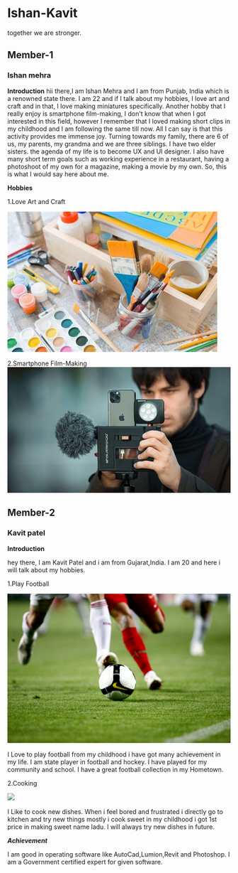 # Ishan-Kavit
together we are stronger.

## Member-1 
### Ishan mehra
**Introduction**
hii there,I am Ishan Mehra and I am from Punjab, India which is a renowned state there. I am 22 and if I talk about my hobbies, I love art and craft and in that, I love making miniatures specifically. Another hobby that I really enjoy is smartphone film-making, I don't know that when I got interested in this field, however I remember that I loved making short clips in my childhood and I am following the same till now. All I can say is that this activity provides me immense joy. Turning towards my family, there are 6 of us, my parents, my grandma and we are three siblings. I have two elder sisters. the agenda of my life is to become UX and UI designer. I also have many short term goals such as working experience in a restaurant, having a photoshoot of my own for a magazine, making a movie by my own. So, this is what I would say here about me.

**Hobbies**

1.Love Art and Craft

<img src="images/art and craft.jpeg">  


2.Smartphone Film-Making  
<img src="images/videography.jpg">

## Member-2
### Kavit patel
**Introduction**

hey there, I am Kavit Patel and i am from Gujarat,India. I am 20 and here i will talk about my hobbies.

1.Play Football

<img src="images/Football.jpg"> 

I Love to play football from my childhood i have got many achievement in my life. I am state player in football and hockey. I have played for my community and school. I have a great football collection in my Hometown.

2.Cooking

<img src="images/Cooking.avif">

I Like to cook new dishes. When i feel bored and frustrated i directly go to kitchen and try new things mostly i cook sweet in my childhood i got 1st price in making sweet name ladu. I will always try new dishes in future.

***Achievement***

I am good in operating software like AutoCad,Lumion,Revit and Photoshop. I am a Government certified expert for given software.






